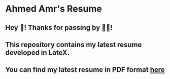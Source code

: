 # Ahmed Amr's Resume
## Hey 👋! Thanks for passing by 🎉🎉!
## This repository contains my latest resume developed in LateX.
## You can find my latest resume in PDF format [here](ahmedamrcv.pdf)